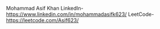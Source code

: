Mohammad Asif Khan
LinkedIn- https://www.linkedin.com/in/mohammadasifk623/
LeetCode-https://leetcode.com/Asif623/

<!---
MdAsifKhan623/MdAsifKhan623 is a ✨ special ✨ repository because its `README.md` (this file) appears on your GitHub profile.
You can click the Preview link to take a look at your changes.
--->
